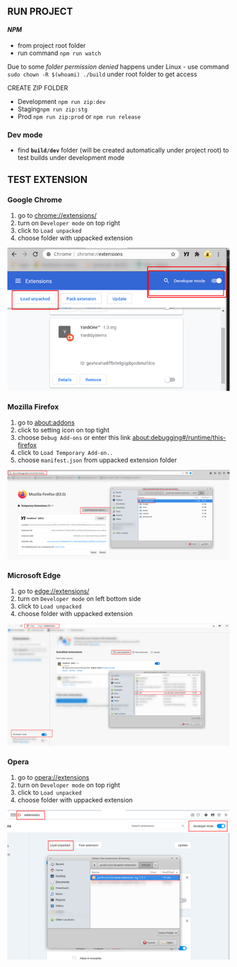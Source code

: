 ## RUN PROJECT

#### *NPM*

- from project root folder
- run command `npm run watch`

Due to some *folder permission denied* happens under Linux -
use command `sudo chown -R $(whoami) ./build` under root folder to get access

CREATE ZIP FOLDER

- Development `npm run zip:dev`
- Staging`npm run zip:stg`
- Prod `npm run zip:prod` or `npm run release`

### Dev mode

- find **`build/dev`** folder (will be created automatically under project root) to test builds under development mode

## TEST EXTENSION

### Google Chrome

1. go to [chrome://extensions/](chrome://extensions/)
2. turn on `Developer mode` on top right
3. click to `Load unpacked`
4. choose folder with uppacked extension

![CHROME PICTURE](./dev_images/chrome.png)

### Mozilla Firefox

1. go to [about:addons](about:addons)
2. click to setting icon on top tight
3. choose `Debug Add-ons` or enter this link [about:debugging#/runtime/this-firefox](about:debugging#/runtime/this-firefox)
4. click to `Load Temporary Add-on..`
5. choose `manifest.json` from uppacked extension folder

![MOZILLA PICTURE](./dev_images/mozilla.png)

### Microsoft Edge

1. go to [edge://extensions/](edge://extensions/)
2. turn on `Developer mode` on left bottom side
3. click to `Load unpacked`
4. choose folder with uppacked extension

![EDGE PICTURE](./dev_images/edge.png)

### Opera

1. go to [opera://extensions](opera://extensions)
2. turn on `Developer mode` on top right
3. click to `Load unpacked`
4. choose folder with uppacked extension

![EDGE PICTURE](./dev_images/opera.png)
